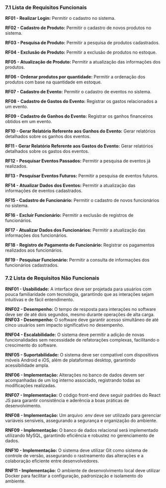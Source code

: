 ### **7.1 Lista de Requisitos Funcionais**

**RF01 - Realizar Login:** Permitir o cadastro no sistema.

**RF02 - Cadastro de Produto:** Permitir o cadastro de novos produtos no
sistema.

**RF03 - Pesquisa de Produto:** Permitir a pesquisa de produtos cadastrados.

**RF04 - Exclusão de Produto:** Permitir a exclusão de produtos no estoque.

**RF05 - Atualização de Produto:** Permitir a atualização das informações dos
produtos.

**RF06 - Ordenar produtos por quantidade:** Permitir a ordenação dos
produtos com base na quantidade em estoque.

**RF07 - Cadastro de Evento:** Permitir o cadastro de eventos no sistema.

**RF08 - Cadastro de Gastos do Evento:** Registrar os gastos relacionados a
um evento.

**RF09 - Cadastro de Ganhos do Evento:** Registrar os ganhos financeiros
obtidos em um evento.

**RF10 - Gerar Relatório Referente aos Ganhos do Evento:** Gerar relatórios
detalhados sobre os ganhos dos eventos.

**RF11 - Gerar Relatório Referente aos Gastos do Evento:** Gerar relatórios
detalhados sobre os gastos dos eventos.

**RF12 - Pesquisar Eventos Passados:** Permitir a pesquisa de eventos já
realizados.

**RF13 - Pesquisar Eventos Futuros:** Permitir a pesquisa de eventos futuros.

**RF14 - Atualizar Dados dos Eventos:** Permitir a atualização das
informações de eventos cadastrados.

**RF15 - Cadastro de Funcionário:** Permitir o cadastro de novos funcionários
no sistema.

**RF16 - Excluir Funcionário:** Permitir a exclusão de registros de funcionários.

**RF17 - Atualizar Dados dos Funcionários:** Permitir a atualização das
informações dos funcionários.

**RF18 - Registro de Pagamento de Funcionário:** Registrar os pagamentos
realizados aos funcionários.

**RF19 - Pesquisar Funcionário:** Permitir a consulta de informações dos
funcionários cadastrados.

### **7.2 Lista de Requisitos Não Funcionais**

**RNF01 - Usabilidade:** A interface deve ser projetada para usuários com
pouca familiaridade com tecnologia, garantindo que as interações sejam
intuitivas e de fácil entendimento.

**RNF02 - Desempenho:** O tempo de resposta para interações no software
deve ser de até dois segundos, mesmo durante operações de alta carga.
**RNF03 - Desempenho:** O software deve garantir acesso simultâneo de até
cinco usuários sem impacto significativo no desempenho.

**RNF04 - Escalabilidade:** O sistema deve permitir a adição de novas
funcionalidades sem necessidade de refatorações complexas, facilitando o
crescimento do software.

**RNF05 - Suportabilidade:** O sistema deve ser compatível com dispositivos
móveis Android e iOS, além de plataformas desktop, garantindo
acessibilidade ampla.

**RNF06 - Implementação:** Alterações no banco de dados devem ser
acompanhadas de um log interno associado, registrando todas as
modificações realizadas.

**RNF07 - Implementação:** O código front-end deve seguir padrões do React
JS para garantir consistência e aderência a boas práticas de
desenvolvimento.

**RNF08 - Implementação:** Um arquivo .env deve ser utilizado para gerenciar
variáveis sensíveis, assegurando a segurança e organização do ambiente.

**RNF09 - Implementação:** O banco de dados relacional será implementado
utilizando MySQL, garantindo eficiência e robustez no gerenciamento de
dados.

**RNF10 - Implementação:** O sistema deve utilizar Git como sistema de
controle de versão, assegurando o rastreamento das alterações e a
colaboração eficiente entre desenvolvedores.

**RNF11 - Implementação:** O ambiente de desenvolvimento local deve utilizar
Docker para facilitar a configuração, padronização e isolamento do ambiente.